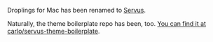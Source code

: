 Droplings for Mac has been renamed to [Servus](http://servus.io).

Naturally, the theme boilerplate repo has been, too.
[You can find it at carlo/servus-theme-boilerplate](http://documentup.com/carlo/servus-theme-boilerplate/).

